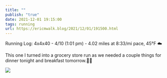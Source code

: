 ```yaml
---
title: ""
publish: "true"
date: 2021-12-01 19:15:00
tags: running
url: https://ericmwalk.blog/2021/12/01/191500.html
---
```


Running Log: 4x4x40 - 4/10 (1:01 pm) - 4.02 miles at 8:33/mi pace, 45°F ☁️

This one I turned into a grocery store run as we needed a couple things for dinner tonight and breakfast tomorrow.🏃‍♂️

![](https://ericmwalk.blog/uploads/2021/5ae53dd858.jpg)